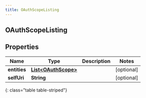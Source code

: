 ```yaml
---
title: OAuthScopeListing
---
```

## OAuthScopeListing


## Properties

| Name | Type | Description | Notes |
| ------------ | ------------- | ------------- | ------------- |
| **entities** | <!----><!---->[**List&lt;OAuthScope&gt;**](OAuthScope.html)<!----> |  |  [optional] |
| **selfUri** | <!----><!---->**String**<!----> |  |  [optional] |
{: class="table table-striped"}



